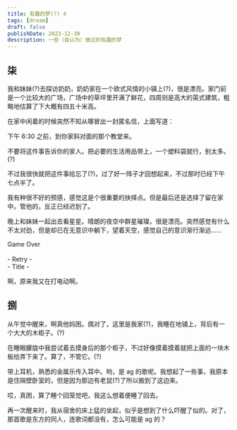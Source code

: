 ```yaml
---
title: 有趣的梦(?) 4
tags: [dream]
draft: false
publishDate: 2023-12-30
description: 一些（自认为）做过的有趣的梦
---
```


## 柒

我和妹妹(?)去探访奶奶，奶奶家在一个欧式风情的小镇上(?)，很是漂亮。家门前是一个比较大的广场，广场中的草坪里开满了鲜花，四周则是高大的英式建筑，粗略地估算了下大概有四五十米高。

在家中闲着的时候突然不知从哪冒出一封匿名信，上面写道：

<div class="text-center my-10 text-gray-400">
下午 6:30 之前，到你家斜对面的那个教堂来。

不要将这件事告诉你的家人。把必要的生活用品带上，一个塑料袋就行，别太多。(?)
</div>

不过我很快就把这件事给忘了(?)，过了好一阵子才回想起来，不过那时已经下午七点半了。

我有种很不好的预感，感觉这是个很重要的抉择点。但是最后还是选择了留在家中。管他的，反正已经迟到了。

晚上和妹妹一起出去看星星。晴朗的夜空中群星璀璨，很是漂亮。突然感觉有什么不太对劲，<span class="text-red-600">但是却已在无意识中躺下，望着天空，</span><span class="text-red-500 font-bold">感觉自己的意识<span class="text-red-300">渐</span><span class="text-red-200">行</span><span class="text-red-100">渐</span><span class="text-red-50">远……</span></span>

<div class="font-mono text-center my-16">
    <span class="bg-black text-red-600 p-1">Game Over</span><br>
    <span></span><br>
    <span>- Retry -</span><br>
    <span>- Title -</span><br>
</div>

啊，原来我又在打电动啊。

## 捌

从午觉中醒来，啊真他妈困。偶对了，这里是我家(?)，我睡在地铺上，背后有一个大大的木柜子。(?)

在睡眼朦胧中我尝试着去摸身后的那个柜子，不过好像摸着摸着就把上面的一块木板给弄下来了。算了，不管它。(?)

带上耳机，熟悉的金属乐传入耳中。哟，是 ag 的歌呢。我想起了一些事，我原本是住隔壁卧室的，但是因为那边有老鼠(?)了所以搬到了这边来。

哎，真困，算了睡个回笼觉吧，我这么想着便睡了回去。

再一次醒来时，我从宿舍的床上猛的坐起，似乎是想到了什么吓醒了似的。对了，那首歌是东方的同人，连歌词都没有，怎么可能是 ag 的？
